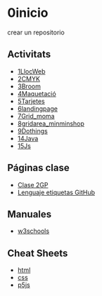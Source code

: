 # 0inicio
crear un repositorio

## Activitats
* [1LlocWeb](https://20096761.github.io/1llocweb/)
* [2CMYK](https://20096761.github.io/cmyk/)
* [3Broom](https://20096761.github.io/3broom/)
* [4Maquetació](https://20096761.github.io/4_maquetacion/)
* [5Tarjetes](https://20096761.github.io/6_Tarjetes/)
* [6landingpage](https://20096761.github.io/7landingpage/)
* [7Grid_moma](https://20096761.github.io/8Grid/)
* [8gridarea_minminshop](https://20096761.github.io/8Gridarea_minminshop/)
* [9Dothings](https://20096761.github.io/13_dothings/)
* [14Java]()
* [15Js](https://20096761.github.io/15_js/)

## Páginas clase
* [Clase 2GP](https://arquesm.github.io/2GP) 
* [Lenguaje etiquetas GitHub](https://github.com/adam-p/markdown-here/wiki/Markdown-Cheatsheet) 

## Manuales
* [w3schools](https://www.w3schools.com) 

## Cheat Sheets
* [html](https://websitesetup.org/html5-cheat-sheet/)
* [css](https://websitesetup.org/wp-content/uploads/2016/10/wsu-css-cheat-sheet.pdf)
* [p5js](https://github.com/bmoren/p5js-cheat-sheet)
